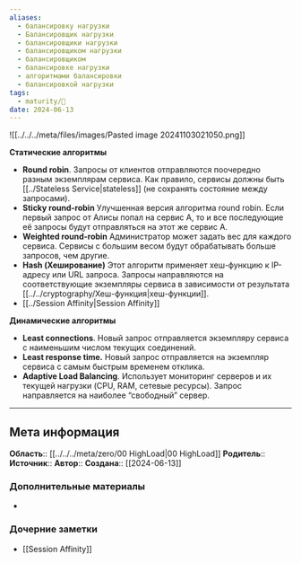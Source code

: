 ```yaml
---
aliases:
  - балансировку нагрузки
  - Балансировщик нагрузки
  - балансировщики нагрузки
  - балансировщиком нагрузки
  - балансировщиком
  - балансировке нагрузки
  - алгоритмами балансировки
  - балансировкой нагрузки
tags:
  - maturity/🌱
date: 2024-06-13
---
```

![[../../../meta/files/images/Pasted image 20241103021050.png]]

**Статические алгоритмы**
- **Round robin**. Запросы от клиентов отправляются поочередно разным экземплярам сервиса. Как правило, сервисы должны быть [[../Stateless Service|stateless]] (не сохранять состояние между запросами).
- **Sticky round-robin** Улучшенная версия алгоритма round robin. Если первый запрос от Алисы попал на сервис A, то и все последующие её запросы будут отправляться на этот же сервис A.
- **Weighted round-robin** Администратор может задать вес для каждого сервиса. Сервисы с большим весом будут обрабатывать больше запросов, чем другие.
- **Hash (Хеширование)** Этот алгоритм применяет хеш-функцию к IP-адресу или URL запроса. Запросы направляются на соответствующие экземпляры сервиса в зависимости от результата [[../../cryptography/Хеш-функция|хеш-функции]].
- [[../Session Affinity|Session Affinity]]
  
**Динамические алгоритмы**
- **Least connections**. Новый запрос отправляется экземпляру сервиса с наименьшим числом текущих соединений.
- **Least response time.** Новый запрос отправляется на экземпляр сервиса с самым быстрым временем отклика.
- **Adaptive Load Balancing**. Использует мониторинг серверов и их текущей нагрузки (CPU, RAM, сетевые ресурсы). Запрос направляется на наиболее “свободный” сервер.

***
## Мета информация
**Область**:: [[../../../meta/zero/00 HighLoad|00 HighLoad]]
**Родитель**:: 
**Источник**:: 
**Автор**:: 
**Создана**:: [[2024-06-13]]
### Дополнительные материалы
- 
### Дочерние заметки
<!-- QueryToSerialize: LIST FROM [[]] WHERE contains(Родитель, this.file.link) or contains(parents, this.file.link) -->
<!-- SerializedQuery: LIST FROM [[]] WHERE contains(Родитель, this.file.link) or contains(parents, this.file.link) -->
- [[Session Affinity]]
<!-- SerializedQuery END -->
